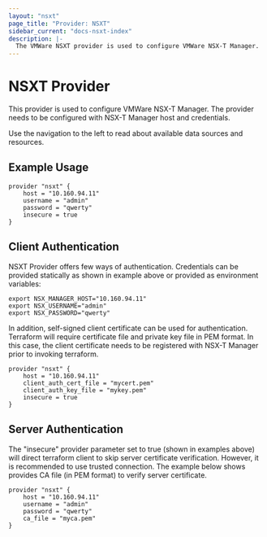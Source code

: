```yaml
---
layout: "nsxt"
page_title: "Provider: NSXT"
sidebar_current: "docs-nsxt-index"
description: |-
  The VMWare NSXT provider is used to configure VMWare NSX-T Manager.
---
```


# NSXT Provider

This provider is used to configure VMWare NSX-T Manager. The provider needs to be configured with NSX-T Manager host and credentials.

Use the navigation to the left to read about available data sources and resources.

## Example Usage

```hcl
provider "nsxt" {
    host = "10.160.94.11"
    username = "admin"
    password = "qwerty"
    insecure = true
}

```

## Client Authentication

NSXT Provider offers few ways of authentication. Credentials can be provided statically as shown in example above or provided as environment variables:

```hcl
export NSX_MANAGER_HOST="10.160.94.11"
export NSX_USERNAME="admin"
export NSX_PASSWORD="qwerty"
```

In addition, self-signed client certificate can be used for authentication. Terraform will require certificate file and private key file in PEM format. In this case, the client certificate needs to be registered with NSX-T Manager prior to invoking terraform.


```hcl
provider "nsxt" {
    host = "10.160.94.11"
    client_auth_cert_file = "mycert.pem"
    client_auth_key_file = "mykey.pem"
    insecure = true
}

```

## Server Authentication

The "insecure" provider parameter set to true (shown in examples above) will direct terraform client to skip server certificate verification. However, it is recommended to use trusted connection. The example below shows provides CA file (in PEM format) to verify server certificate.

```hcl
provider "nsxt" {
    host = "10.160.94.11"
    username = "admin"
    password = "qwerty"
    ca_file = "myca.pem"
}

```
